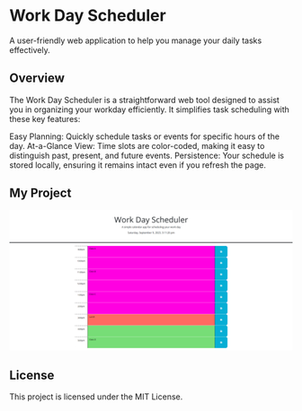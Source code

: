 # Work Day Scheduler
A user-friendly web application to help you manage your daily tasks effectively.

## Overview
The Work Day Scheduler is a straightforward web tool designed to assist you in organizing your workday efficiently. It simplifies task scheduling with these key features:

Easy Planning: Quickly schedule tasks or events for specific hours of the day.
At-a-Glance View: Time slots are color-coded, making it easy to distinguish past, present, and future events.
Persistence: Your schedule is stored locally, ensuring it remains intact even if you refresh the page.

## My Project
![User Interface](images/work-day-scheduler%20image.png)

## License
This project is licensed under the MIT License.